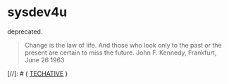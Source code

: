 
# sysdev4u

deprecated.

> Change is the law of life. And those who look only to the past or the present are certain to miss the future.
John F. Kennedy, Frankfurt, June 26 1963

[//]: # ( [TECHATIVE](https://techative.io) )
